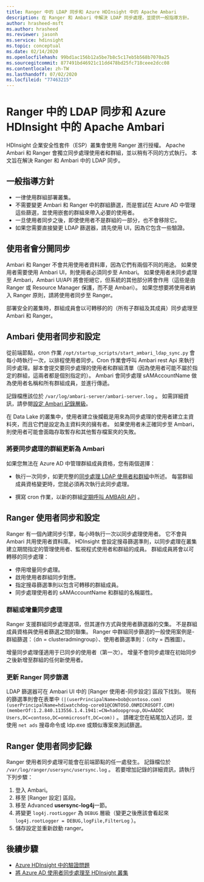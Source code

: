 ```yaml
---
title: Ranger 中的 LDAP 同步和 Azure HDInsight 中的 Apache Ambari
description: 在 Ranger 和 Ambari 中解決 LDAP 同步處理，並提供一般指導方針。
author: hrasheed-msft
ms.author: hrasheed
ms.reviewer: jasonh
ms.service: hdinsight
ms.topic: conceptual
ms.date: 02/14/2020
ms.openlocfilehash: 99bd1ac156b12a5be7b8c5c17eb5b568b7070a25
ms.sourcegitcommit: 877491bd46921c11dd478bd25fc718ceee2dcc08
ms.contentlocale: zh-TW
ms.lasthandoff: 07/02/2020
ms.locfileid: "77463215"
---
```

# <a name="ldap-sync-in-ranger-and-apache-ambari-in-azure-hdinsight"></a>Ranger 中的 LDAP 同步和 Azure HDInsight 中的 Apache Ambari

HDInsight 企業安全性套件（ESP）叢集會使用 Ranger 進行授權。 Apache Ambari 和 Ranger 會獨立同步處理使用者和群組，並以稍有不同的方式執行。 本文旨在解決 Ranger 和 Ambari 中的 LDAP 同步。

## <a name="general-guidelines"></a>一般指導方針

* 一律使用群組部署叢集。
* 不需要變更 Ambari 和 Ranger 中的群組篩選，而是嘗試在 Azure AD 中管理這些篩選，並使用嵌套的群組來帶入必要的使用者。
* 一旦使用者同步之後，即使使用者不是群組的一部分，也不會移除它。
* 如果您需要直接變更 LDAP 篩選器，請先使用 UI，因為它包含一些驗證。

## <a name="users-are-synced-separately"></a>使用者會分開同步

Ambari 和 Ranger 不會共用使用者資料庫，因為它們有兩個不同的用途。 如果使用者需要使用 Ambari UI，則使用者必須同步至 Ambari。 如果使用者未同步處理至 Ambari，Ambari UI/API 將會拒絕它，但系統的其他部分將會作用（這些是由 Ranger 或 Resource Manager 保護，而不是 Ambari）。 如果您想要將使用者納入 Ranger 原則，請將使用者同步至 Ranger。

部署安全的叢集時，群組成員會以可轉移的的（所有子群組及其成員）同步處理至 Ambari 和 Ranger。 

## <a name="ambari-user-sync-and-configuration"></a>Ambari 使用者同步和設定

從前端節點，cron 作業 `/opt/startup_scripts/start_ambari_ldap_sync.py` 會每小時執行一次，以排程使用者同步。Cron 作業會呼叫 Ambari rest Api 來執行同步處理。腳本會提交要同步處理的使用者和群組清單（因為使用者可能不屬於指定的群組，這兩者都是個別指定的）。 Ambari 會同步處理 sAMAccountName 做為使用者名稱和所有群組成員，並進行傳遞。

記錄檔應該位於 `/var/log/ambari-server/ambari-server.log` 。 如需詳細資訊，請參閱[設定 Ambari 記錄層級](https://docs.cloudera.com/HDPDocuments/Ambari-latest/administering-ambari/content/amb_configure_ambari_logging_level.html)。

在 Data Lake 的叢集中，使用者建立後攔截是用來為同步處理的使用者建立主資料夾，而且它們是設定為主資料夾的擁有者。 如果使用者未正確同步至 Ambari，則使用者可能會面臨存取暫存和其他暫存檔案夾的失敗。

### <a name="update-groups-to-be-synced-to-ambari"></a>將要同步處理的群組更新為 Ambari

如果您無法在 Azure AD 中管理群組成員資格，您有兩個選擇：

* 執行一次同步，如更完整的[同步處理 LDAP 使用者和群組](https://docs.cloudera.com/HDPDocuments/HDP3/latest/ambari-authentication-ldap-ad/content/authe_ldapad_synchronizing_ldap_users_and_groups.html)中所述。 每當群組成員資格變更時，您就必須再次執行此同步處理。

* 撰寫 cron 作業，以新的群組[定期呼叫 AMBARI API](https://community.cloudera.com/t5/Support-Questions/How-do-I-automate-the-Ambari-LDAP-sync/m-p/96634) 。

## <a name="ranger-user-sync-and-configuration"></a>Ranger 使用者同步和設定

Ranger 有一個內建同步引擎，每小時執行一次以同步處理使用者。 它不會與 Ambari 共用使用者資料庫。 HDInsight 會設定搜尋篩選準則，以同步處理在叢集建立期間指定的管理使用者、監視程式使用者和群組的成員。 群組成員將會以可轉移的同步處理：

* 停用增量同步處理。
* 啟用使用者群組同步對應。
* 指定搜尋篩選準則以包含可轉移的群組成員。
* 同步處理使用者的 sAMAccountName 和群組的名稱屬性。

### <a name="group-or-incremental-sync"></a>群組或增量同步處理

Ranger 支援群組同步處理選項，但其運作方式與使用者篩選器的交集。 不是群組成員資格與使用者篩選之間的聯集。 Ranger 中群組同步篩選的一般使用案例是-群組篩選：（dn = clusteradmingroup）、使用者篩選準則：（city = 西雅圖）。

增量同步處理僅適用于已同步的使用者（第一次）。 增量不會同步處理在初始同步之後新增至群組的任何新使用者。

### <a name="update-ranger-sync-filter"></a>更新 Ranger 同步篩選

LDAP 篩選器可在 Ambari UI 中的 [Ranger 使用者-同步設定] 區段下找到。 現有的篩選準則會在表單中 `(|(userPrincipalName=bob@contoso.com)(userPrincipalName=hdiwatchdog-core01@CONTOSO.ONMICROSOFT.COM)(memberOf:1.2.840.113556.1.4.1941:=CN=hadoopgroup,OU=AADDC Users,DC=contoso,DC=onmicrosoft,DC=com))` 。 請確定您在結尾加入述詞，並使用 `net ads` 搜尋命令或 ldp.exe 或類似專案來測試篩選。

## <a name="ranger-user-sync-logs"></a>Ranger 使用者同步記錄

Ranger 使用者同步處理可能會在前端節點的任一處發生。 記錄檔位於 `/var/log/ranger/usersync/usersync.log` 。 若要增加記錄的詳細資訊，請執行下列步驟：

1. 登入 Ambari。
1. 移至 [Ranger 設定] 區段。
1. 移至 Advanced **usersync-log4j**一節。
1. 將變更 `log4j.rootLogger` 為 `DEBUG` 層級（變更之後應該會看起來 `log4j.rootLogger = DEBUG,logFile,FilterLog` ）。
1. 儲存設定並重新啟動 ranger。

## <a name="next-steps"></a>後續步驟

* [Azure HDInsight 中的驗證問題](./domain-joined-authentication-issues.md)
* [將 Azure AD 使用者同步處理至 HDInsight 叢集](../hdinsight-sync-aad-users-to-cluster.md)
